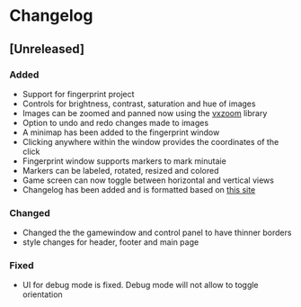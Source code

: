 # Changelog

## [Unreleased]
### Added
- Support for fingerprint project
- Controls for brightness, contrast, saturation and hue of images
- Images can be zoomed and panned now using the [vxzoom](https://vx-demo.vercel.app/docs/zoom) library
- Option to undo and redo changes made to images
- A minimap has been added to the fingerprint window
- Clicking anywhere within the window provides the coordinates of the click
- Fingerprint window supports markers to mark minutaie
- Markers can be labeled, rotated, resized and colored
- Game screen can now toggle between horizontal and vertical views
- Changelog has been added and is formatted based on [this site](https://keepachangelog.com/en/1.0.0/)

### Changed
- Changed the the gamewindow and control panel to have thinner borders
- style changes for header, footer and main page

### Fixed
- UI for debug mode is fixed. Debug mode will not allow to toggle orientation